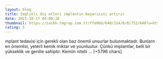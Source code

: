 ```yaml
--- 
layout: blog
title: Sağlıklı diş etleri implantın başarısını artırır
date: 2021-10-17 04:00:18
thumbnail: https://iasbh.tmgrup.com.tr/ffe00d/640/314/0/0/752/640?u=https://isbh.tmgrup.com.tr/sbh/2021/10/17/saglikli-dis-etleri-implantin-basarisini-artirir-1634419937409.jpg&bg=4
rating: 5
---
```

mplant tedavisi için gerekli olan baz önemli unsurlar bulunmaktadr. Bunlarn en önemlisi, yeterli kemik miktar ve younluutur. Çünkü implantlar, belli bir yükseklik ve genilie sahiptir. Kemiin nitelii … [+5796 chars]
